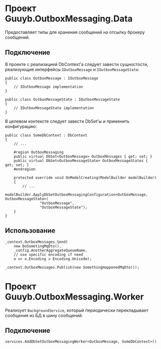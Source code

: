 ﻿# Проект Guuyb.OutboxMessaging.Data

Предоставляет типы для хранения сообщений на отсылку брокеру сообщений.

## Подключение

В проекте с реализацией DbContext'а следует завести сущностости, реализующие интерфейсы `IOutboxMessage` и `IOutboxMessageState`:
```
public class OutboxMessage : IOutboxMessage
{
    // IOutboxMessage implementation
}

public class OutboxMessageState : IOutboxMessageState
{
    // IOutboxMessageState implementation
}
```

В целевом контексте следует завести DbSet'ы и применить конфигурацию:
```
public class SomeDbContext : DbContext
{
    // ...

    #region OutboxMessaging
    public virtual DbSet<OutboxMessage> OutboxMessages { get; set; }
    public virtual DbSet<OutboxMessageState> OutboxMessageStates { get; set; }
    #endregion

    protected override void OnModelCreating(ModelBuilder modelBuilder)
    {
        // ...
        modelBuilder.ApplyDbSetOutboxMessagingConfiguration<OutboxMessage, OutboxMessageState>(
                "OutboxMessage",
                "OutboxMessageState");
    }
}
```

## Использование
```
_context.OutboxMessages.Send(
    new DoSometingMqDto(),
    _config.AnotherAggregateQueueName,
    // use specific encoding if need
    o => o.Encoding = Encoding.Unicode); 

_context.OutboxMessages.Publish(new SomethingHappenedMqDto());
``` 

# Проект Guuyb.OutboxMessaging.Worker

Реализует `BackgroundService`, который периодически перекладывает сообщения из БД в шину сообщений.

## Подключение
```
services.AddDbSetOutboxMessagingWorker<OutboxMessage, SomeDbContext>()
```
